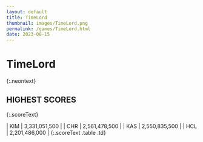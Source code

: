 ```yaml
---
layout: default
title: TimeLord
thumbnail: images/TimeLord.png
permalink: /games/TimeLord.html
date: 2023-08-15
---
```


# TimeLord 
{:.neontext}

## HIGHEST SCORES
{:.scoreText}

| KIM | 3,331,051,500 | 
| CHR | 2,561,478,500 | 
| KAS | 2,550,835,500 | 
| HCL | 2,201,486,000 | 
{:.scoreText .table .td}
